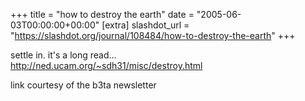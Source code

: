 +++
title = "how to destroy the earth"
date = "2005-06-03T00:00:00+00:00"
[extra]
slashdot_url = "https://slashdot.org/journal/108484/how-to-destroy-the-earth"
+++

<p>settle in. it's a long read...<br><a href="http://ned.ucam.org/~sdh31/misc/destroy.html">http://ned.ucam.org/~sdh31/misc/destroy.html</a></p>
<p>link courtesy of the b3ta newsletter</p>

